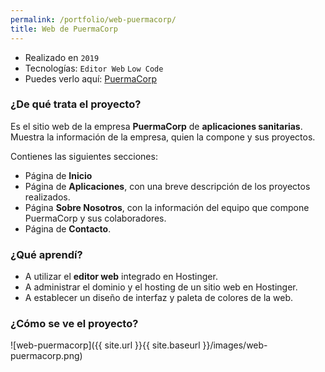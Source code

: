 ```yaml
---
permalink: /portfolio/web-puermacorp/
title: Web de PuermaCorp
---
```


* Realizado en `2019`
* Tecnologías: `Editor Web` `Low Code`
* Puedes verlo aquí: [PuermaCorp](puermacorp.es)

### ¿De qué trata el proyecto?

Es el sitio web de la empresa **PuermaCorp** de **aplicaciones sanitarias**. Muestra la información de la empresa, quien la compone y sus proyectos.

Contienes las siguientes secciones:

- Página de **Inicio**
- Página de **Aplicaciones**, con una breve descripción de los proyectos realizados.
- Página **Sobre Nosotros**, con la información del equipo que compone PuermaCorp y sus colaboradores.
- Página de **Contacto**.

### ¿Qué aprendí?

- A utilizar el **editor web** integrado en Hostinger.
- A administrar el dominio y el hosting de un sitio web en Hostinger.
- A establecer un diseño de interfaz y paleta de colores de la web.

### ¿Cómo se ve el proyecto?

![web-puermacorp]({{ site.url }}{{ site.baseurl }}/images/web-puermacorp.png)
